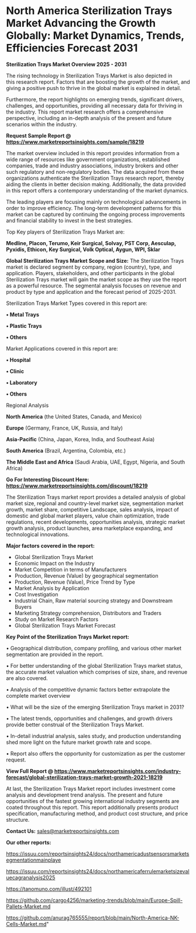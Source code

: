 # North America Sterilization Trays Market Advancing the Growth Globally: Market Dynamics, Trends, Efficiencies Forecast 2031

<Strong> Sterilization Trays Market Overview 2025 - 2031</strong>

The rising technology in Sterilization Trays Market is also depicted in this research report. Factors that are boosting the growth of the market, and giving a positive push to thrive in the global market is explained in detail.

Furthermore, the report highlights on emerging trends, significant drivers, challenges, and opportunities, providing all necessary data for thriving in the industry. This report market research offers a comprehensive perspective, including an in-depth analysis of the present and future scenarios within the industry.

<strong>Request Sample Report @ <a href=https://www.marketreportsinsights.com/sample/18219>https://www.marketreportsinsights.com/sample/18219</a></strong>

The market overview included in this report provides information from a wide range of resources like government organizations, established companies, trade and industry associations, industry brokers and other such regulatory and non-regulatory bodies. The data acquired from these organizations authenticate the Sterilization Trays research report, thereby aiding the clients in better decision making. Additionally, the data provided in this report offers a contemporary understanding of the market dynamics.

The leading players are focusing mainly on technological advancements in order to improve efficiency. The long-term development patterns for this market can be captured by continuing the ongoing process improvements and financial stability to invest in the best strategies.

Top Key players of Sterilization Trays Market are:

<strong>Medline, Placon, Terumo, Keir Surgical, Solvay, PST Corp, Aesculap, Pyxidis, Ethicon, Key Surgical, Volk Optical, Aygun, WPI, Sklar</strong>

<strong><b>Global Sterilization Trays Market Scope and Size:</b></strong>
The Sterilization Trays market is declared segment by company, region (country), type, and application. Players, stakeholders, and other participants in the global Sterilization Trays market will gain the market scope as they use the report as a powerful resource. The segmental analysis focuses on revenue and product by type and application and the forecast period of 2025-2031.

Sterilization Trays Market Types covered in this report are:

<strong>• Metal Trays

• Plastic Trays

• Others</strong>

Market Applications covered in this report are:

<strong>• Hospital

• Clinic

• Laboratory

• Others</strong> 

Regional Analysis

<strong>North America</strong> (the United States, Canada, and Mexico)

<strong>Europe</strong> (Germany, France, UK, Russia, and Italy)

<strong>Asia-Pacific</strong> (China, Japan, Korea, India, and Southeast Asia)

<strong>South America</strong> (Brazil, Argentina, Colombia, etc.)

<strong>The Middle East and Africa</strong> (Saudi Arabia, UAE, Egypt, Nigeria, and South Africa)

<strong>Go For Interesting Discount Here: <a href=https://www.marketreportsinsights.com/discount/18219>https://www.marketreportsinsights.com/discount/18219</a></strong>

The Sterilization Trays market report provides a detailed analysis of global market size, regional and country-level market size, segmentation market growth, market share, competitive Landscape, sales analysis, impact of domestic and global market players, value chain optimization, trade regulations, recent developments, opportunities analysis, strategic market growth analysis, product launches, area marketplace expanding, and technological innovations.

<strong><b>Major factors covered in the report:</b></strong>
<ul>
  <li>Global Sterilization Trays Market </li>
  <li>Economic Impact on the Industry</li>
  <li>Market Competition in terms of Manufacturers</li>
  <li>Production, Revenue (Value) by geographical segmentation</li>
  <li>Production, Revenue (Value), Price Trend by Type</li>
  <li>Market Analysis by Application</li>
  <li>Cost Investigation</li>
  <li>Industrial Chain, Raw material sourcing strategy and Downstream Buyers</li>
  <li>Marketing Strategy comprehension, Distributors and Traders</li>
  <li>Study on Market Research Factors</li>
  <li>Global Sterilization Trays Market Forecast</li>
</ul>

<strong><b>Key Point of the Sterilization Trays Market report:</b></strong>

• Geographical distribution, company profiling, and various other market segmentation are provided in the report.

• For better understanding of the global Sterilization Trays market status, the accurate market valuation which comprises of size, share, and revenue are also covered.

• Analysis of the competitive dynamic factors better extrapolate the complete market overview

• What will be the size of the emerging Sterilization Trays market in 2031?

• The latest trends, opportunities and challenges, and growth drivers provide better construal of the Sterilization Trays Market.

• In-detail industrial analysis, sales study, and production understanding shed more light on the future market growth rate and scope.

• Report also offers the opportunity for customization as per the customer request.

<strong><b>View Full Report @ <a href=https://www.marketreportsinsights.com/industry-forecast/global-sterilization-trays-market-growth-2021-18219>https://www.marketreportsinsights.com/industry-forecast/global-sterilization-trays-market-growth-2021-18219</a></b></strong>


At last, the Sterilization Trays Market report includes investment come analysis and development trend analysis. The present and future opportunities of the fastest growing international industry segments are coated throughout this report. This report additionally presents product specification, manufacturing method, and product cost structure, and price structure.

<strong>Contact Us:</strong>
sales@marketreportsinsights.com

<strong>Our other reports:</strong>

<a href=https://issuu.com/reportsinsights24/docs/northamericadustsensorsmarketsegmentationmainplaye>https://issuu.com/reportsinsights24/docs/northamericadustsensorsmarketsegmentationmainplaye</a>

<a href=https://issuu.com/reportsinsights24/docs/northamericaferrulemarketsizevaluecagranalysis2025>https://issuu.com/reportsinsights24/docs/northamericaferrulemarketsizevaluecagranalysis2025</a>

<a href=https://tanomuno.com/illust/492101>https://tanomuno.com/illust/492101</a>

<a href=https://github.com/cargo4256/marketing-trends/blob/main/Europe-Spill-Pallets-Market.md>https://github.com/cargo4256/marketing-trends/blob/main/Europe-Spill-Pallets-Market.md</a>

<a href=https://github.com/anurag765555/report/blob/main/North-America-NK-Cells-Market.md>https://github.com/anurag765555/report/blob/main/North-America-NK-Cells-Market.md</a>"
